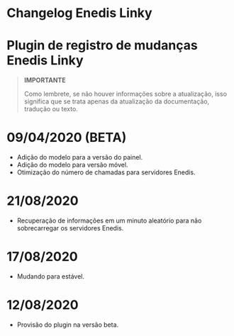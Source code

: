 # Changelog Enedis Linky

# Plugin de registro de mudanças Enedis Linky

>**IMPORTANTE**
>
>Como lembrete, se não houver informações sobre a atualização, isso significa que se trata apenas da atualização da documentação, tradução ou texto.

# 09/04/2020 (BETA)
- Adição do modelo para a versão do painel.
- Adição do modelo para versão móvel.
- Otimização do número de chamadas para servidores Enedis.

# 21/08/2020

- Recuperação de informações em um minuto aleatório para não sobrecarregar os servidores Enedis.

# 17/08/2020

- Mudando para estável.

# 12/08/2020

- Provisão do plugin na versão beta.
